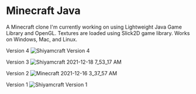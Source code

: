 # Minecraft Java
A Minecraft clone I'm currently working on using Lightweight Java Game Library and OpenGL. Textures are loaded using Slick2D game library. Works on Windows, Mac, and Linux.

Version 4
![Shiyamcraft Version 4](https://user-images.githubusercontent.com/76540854/147245873-ad82f30a-9945-4547-8b2f-fda35eac7f31.png)

Version 3
![Shiyamcraft 2021-12-18 7_53_17 AM](https://user-images.githubusercontent.com/76540854/146641884-b122a352-6ed4-412d-87d1-3fdb47da1d11.png)

Version 2
![Minecraft 2021-12-16 3_37_57 AM](https://user-images.githubusercontent.com/76540854/147244966-4a6d1f8d-4f9f-4107-a0f7-5ff729f1620c.png)

Version 1
![Shiyamcraft Version 1](https://user-images.githubusercontent.com/76540854/147245684-6742fb5f-395c-4fa3-aa07-a40f88e3f480.png)

